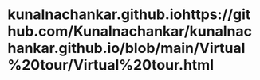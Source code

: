 # kunalnachankar.github.iohttps://github.com/Kunalnachankar/kunalnachankar.github.io/blob/main/Virtual%20tour/Virtual%20tour.html
